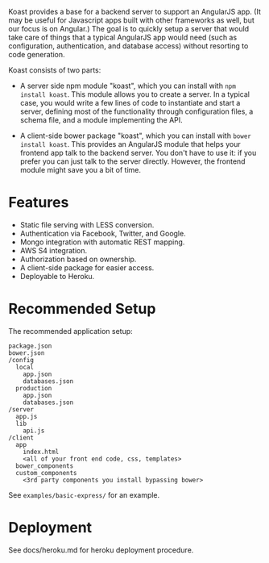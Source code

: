 Koast provides a base for a backend server to support an AngularJS app. (It may
be useful for Javascript apps built with other frameworks as well, but our
focus is on Angular.) The goal is to quickly setup a server that would take
care of things that a typical AngularJS app would need (such as configuration,
authentication, and database access) without resorting to code generation.

Koast consists of two parts:

- A server side npm module "koast", which you can install with `npm install
  koast`. This module allows you to create a server. In a typical case, you
  would write a few lines of code to instantiate and start a server, defining
  most of the functionality through configuration files, a schema file, and a
  module implementing the API.

- A client-side bower package "koast", which you can install with `bower
  install koast`. This provides an AngularJS module that helps your frontend
  app talk to the backend server. You don't have to use it: if you prefer you
  can just talk to the server directly. However, the frontend module might save
  you a bit of time.

# Features

- Static file serving with LESS conversion.
- Authentication via Facebook, Twitter, and Google.
- Mongo integration with automatic REST mapping.
- AWS S4 integration.
- Authorization based on ownership.
- A client-side package for easier access.
- Deployable to Heroku.

# Recommended Setup

The recommended application setup:

    package.json
    bower.json
    /config
      local
        app.json
        databases.json
      production
        app.json
        databases.json
    /server
      app.js
      lib
        api.js
    /client
      app
        index.html
        <all of your front end code, css, templates>
      bower_components
      custom_components
        <3rd party components you install bypassing bower>
    
See `examples/basic-express/` for an example.

# Deployment

See docs/heroku.md for heroku deployment procedure.